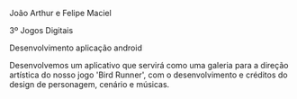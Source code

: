 João Arthur e Felipe Maciel

3º Jogos Digitais

Desenvolvimento aplicação android

Desenvolvemos um aplicativo que servirá como uma galeria para a direção artística do nosso jogo 'Bird Runner', com o desenvolvimento e créditos do design de personagem, cenário e músicas.
